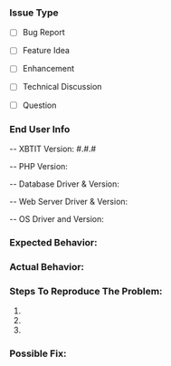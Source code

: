 ### Issue Type
- [ ] Bug Report
- [ ] Feature Idea
- [ ] Enhancement
- [ ] Technical Discussion
- [ ] Question


### End User Info
-- XBTIT Version: #.#.#

-- PHP Version:

-- Database Driver & Version:

-- Web Server Driver & Version:

-- OS Driver and Version:


### Expected Behavior:


### Actual Behavior:


### Steps To Reproduce The Problem:
1.
2.
3.


### Possible Fix:
